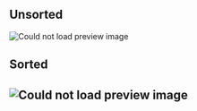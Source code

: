 ## Unsorted
![Could not load preview image](https://github.com/GaFureliani/sortingVisualizer/blob/master/Previews/PreviewUnsorted.png?raw=true)
## Sorted
![Could not load preview image](https://github.com/GaFureliani/sortingVisualizer/blob/master/Previews/PreviewSorted.png?raw=true)
---
